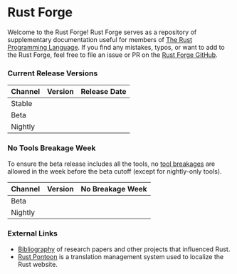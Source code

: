 # Rust Forge
Welcome to the Rust Forge! Rust Forge serves as a repository of supplementary
documentation useful for members of [The Rust Programming Language]. If
you find any mistakes, typos, or want to add to the Rust Forge, feel free to
file an issue or PR on the [Rust Forge GitHub].

[The Rust Programming Language]: https://rust-lang.org
[Rust Forge GitHub]: https://github.com/rust-lang/rust-forge

<!-- All `<span id="..."></span>` elements are filled at run time when a reader
visits the website. Please refer to `js/index.js` for how these values
are generated.

Avoid changing the "Current Release Versions" without also updating the selector
in `js/index.js.
-->

### Current Release Versions

Channel | Version | Release Date
--------|---------|-------------
Stable  | <span id="stable-version"></span>  | <span id="stable-release-date"></span>
Beta    | <span id="beta-version"></span>    | <span id="beta-release-date"></span>
Nightly | <span id="nightly-version"></span> | <span id="nightly-release-date"></span>


### No Tools Breakage Week
To ensure the beta release includes all the tools, no [tool breakages] are
allowed in the week before the beta cutoff (except for nightly-only tools).

Channel | Version | No Breakage Week
--------|---------|-------------
Beta    | <span id="beta-cycle"></span>    | <span id="beta-timespan"></span>
Nightly | <span id="nightly-cycle"></span> | <span id="nightly-timespan"></span>

[tool breakages]: ./infra/toolstate.md

### External Links

* [Bibliography] of research papers and other projects that influenced Rust.
* [Rust Pontoon] is a translation management system used to localize the Rust
  website.

[Bibliography]: https://rustc-dev-guide.rust-lang.org/appendix/bibliography.html
[Rust Pontoon]: https://pontoon.rust-lang.org/
